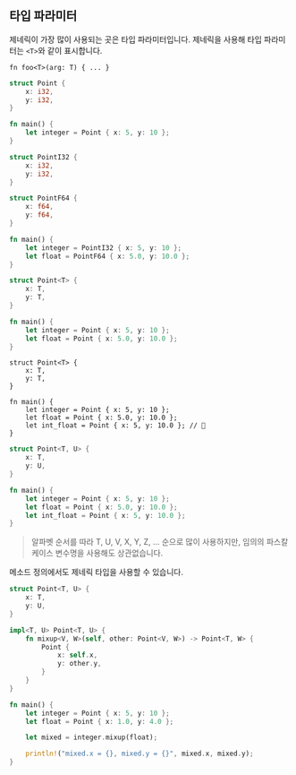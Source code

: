 ## 타입 파라미터

제네릭이 가장 많이 사용되는 곳은 타입 파라미터입니다. 제네릭을 사용해 타입 파라미터는 `<T>`와 같이 표시합니다.

```rust,ignore
fn foo<T>(arg: T) { ... }
```



```rust
struct Point {
    x: i32,
    y: i32,
}

fn main() {
    let integer = Point { x: 5, y: 10 };
}

```



```rust
struct PointI32 {
    x: i32,
    y: i32,
}

struct PointF64 {
    x: f64,
    y: f64,
}

fn main() {
    let integer = PointI32 { x: 5, y: 10 };
    let float = PointF64 { x: 5.0, y: 10.0 };
}

```



```rust
struct Point<T> {
    x: T,
    y: T,
}

fn main() {
    let integer = Point { x: 5, y: 10 };
    let float = Point { x: 5.0, y: 10.0 };
}

```



```rust,ignore
struct Point<T> {
    x: T,
    y: T,
}

fn main() {
    let integer = Point { x: 5, y: 10 };
    let float = Point { x: 5.0, y: 10.0 };
    let int_float = Point { x: 5, y: 10.0 }; // 🤯
}

```



```rust
struct Point<T, U> {
    x: T,
    y: U,
}

fn main() {
    let integer = Point { x: 5, y: 10 };
    let float = Point { x: 5.0, y: 10.0 };
    let int_float = Point { x: 5, y: 10.0 };
}

```



> 알파벳 순서를 따라 T, U, V, X, Y, Z, ... 순으로 많이 사용하지만, 임의의 파스칼 케이스 변수명을 사용해도 상관없습니다.



메소드 정의에서도 제네릭 타입을 사용할 수 있습니다.

```rust
struct Point<T, U> {
    x: T,
    y: U,
}

impl<T, U> Point<T, U> {
    fn mixup<V, W>(self, other: Point<V, W>) -> Point<T, W> {
        Point {
            x: self.x,
            y: other.y,
        }
    }
}

fn main() {
    let integer = Point { x: 5, y: 10 };
    let float = Point { x: 1.0, y: 4.0 };

    let mixed = integer.mixup(float);

    println!("mixed.x = {}, mixed.y = {}", mixed.x, mixed.y);
}

```


